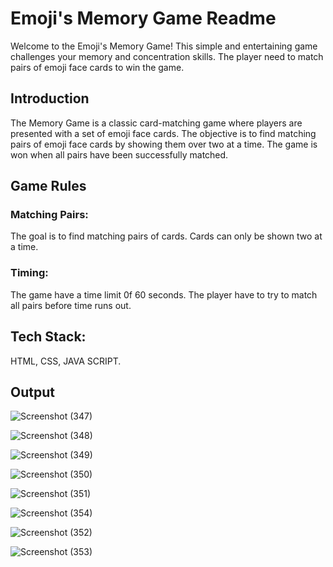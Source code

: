 # Emoji's Memory Game Readme

Welcome to the Emoji's Memory Game! This simple and entertaining game challenges your memory and concentration skills. The player need to match pairs of emoji face cards to win the game.

## Introduction

The Memory Game is a classic card-matching game where players are presented with a set of emoji face cards. The objective is to find matching pairs of emoji face cards by showing them over two at a time. The game is won when all pairs have been successfully matched.

## Game Rules

### Matching Pairs:

The goal is to find matching pairs of cards.
Cards can only be shown two at a time.

### Timing:

The game have a time limit 0f 60 seconds. The player have to try to match all pairs before time runs out.

## Tech Stack:
HTML, CSS, JAVA SCRIPT.
 
## Output

![Screenshot (347)](https://github.com/Pavithra8805/Memory-game/assets/141915927/289488e2-5b9a-44fc-bea5-1f513d4231dc)

![Screenshot (348)](https://github.com/Pavithra8805/Memory-game/assets/141915927/2df10054-e463-45c6-8601-22bd62bb5250)

![Screenshot (349)](https://github.com/Pavithra8805/Memory-game/assets/141915927/9a6e1588-78c8-4be5-af4e-70bcf69f6fb4)

![Screenshot (350)](https://github.com/Pavithra8805/Memory-game/assets/141915927/ed22f177-35ba-444f-8e85-f921b5bdcfe8)

![Screenshot (351)](https://github.com/Pavithra8805/Memory-game/assets/141915927/4b94fd66-cc68-45c8-8d03-81ae0b360137)

![Screenshot (354)](https://github.com/Pavithra8805/Memory-game/assets/141915927/8153d312-546d-4a19-842f-5dc64b4915ba)

![Screenshot (352)](https://github.com/Pavithra8805/Memory-game/assets/141915927/20e00c45-6332-48a0-80d7-0386547a50a3)

![Screenshot (353)](https://github.com/Pavithra8805/Memory-game/assets/141915927/d1ae752d-7e86-48b8-b541-39e9119d3f3c)
